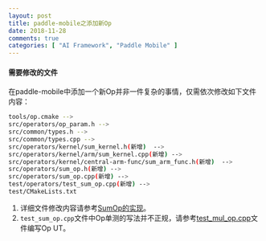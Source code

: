 ```yaml
---
layout: post
title: paddle-mobile之添加新Op
date: 2018-11-28
comments: true
categories: [ "AI Framework", "Paddle Mobile" ]
---
```


#### 需要修改的文件

在paddle-mobile中添加一个新Op并非一件复杂的事情，仅需依次修改如下文件内容：

```bash
tools/op.cmake --> 
src/operators/op_param.h --> 
src/common/types.h --> 
src/common/types.cpp --> 
src/operators/kernel/sum_kernel.h(新增)  -->  
src/operators/kernel/arm/sum_kernel.cpp(新增) --> 
src/operators/kernel/central-arm-func/sum_arm_func.h(新增)  -->  
src/operators/sum_op.h(新增) --> 
src/operators/sum_op.cpp(新增) -->
test/operators/test_sum_op.cpp(新增) -->
test/CMakeLists.txt
```

1. 详细文件修改内容请参考[SumOp的实现](https://github.com/PaddlePaddle/paddle-mobile/pull/1122/files)。
2. `test_sum_op.cpp`文件中Op单测的写法并不正规，请参考[test_mul_op.cpp](https://github.com/PaddlePaddle/paddle-mobile/blob/develop/test/operators/test_mul_op.cpp)文件编写Op UT。
